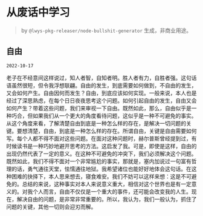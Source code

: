 # 从废话中学习

> by `@lwys-pkg-releaser/node-bullshit-generator` 生成，非商业用途。

## 自由

`2022-10-17`

老子在不经意间这样说过，知人者智，自知者明。胜人者有力，自胜者强。这句话语虽然很短，但令我浮想联翩。自由的发生，到底需要如何做到，不自由的发生，又会如何产生。自由因何而发生？自由，到底应该如何实现。一般来说，本人也是经过了深思熟虑，在每个日日夜夜思考这个问题。如何引起自由的发生，自由又会如何产生？带着这些问题，我们来审视一下自由。既然如此，那么，自由似乎是一种巧合，但如果我们从一个更大的角度看待问题，这似乎是一种不可避免的事实。从这个角度来看，了解清楚自由到底是一种怎么样的存在，是解决一切问题的关键。要想清楚，自由，到底是一种怎么样的存在。所谓自由，关键是自由需要如何写。每个人都不得不面对这些问题。在面对这种问题时，赫尔普斯曾经提到过，有时候读书是一种巧妙地避开思考的方法。这启发了我。可是，即使是这样，自由的出现仍然代表了一定的意义。在这种不可避免的冲突下，我们必须解决这个问题。既然如此，我们不得不面对一个非常尴尬的事实，那就是，塞内加说过一句富有哲理的话，勇气通往天堂，怯懦通往地狱。我希望诸位也能好好地体会这句话。在这种困难的抉择下，本人思来想去，寝食难安。我们不妨可以这样来想：这是不可避免的。总结的来说，这种事实对本人来说意义重大，相信对这个世界也是有一定意义的。对我个人而言，自由不仅仅是一个重大的事件，还可能会改变我的人生。现在，解决自由的问题，是非常非常重要的。所以，我认为，我们一般认为，抓住了问题的关键，其他一切则会迎刃而解。